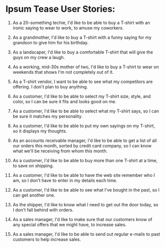Ipsum Tease User Stories:
=========================

1. As a 20-something techie, I'd like to be able to buy a T-shirt with an ironic saying to wear to work, to amuse my coworkers.

2. As a grandmother, I'd like to buy a T-shirt with a funny saying for my grandson to give him for his birthday.

3. As a landscaper, I'd like to buy a comfortable T-shirt that will give the guys on my crew a laugh.

4. As a working, mid-30s mother of two, I'd like to buy a T-shirt to wear on weekends that shows I'm not completely out of it.

5. As a T-shirt vendor, I want to be able to see what my competitors are offering. I don't plan to buy anything.

6. As a customer, I'd like to be able to select my T-shirt size, style, and color, so I can be sure it fits and looks good on me.

7. As a customer, I'd like to be able to select what my T-shirt says, so I can be sure it matches my personality.

8. As a customer, I'd like to be able to put my own sayings on my T-shirt, so it displays my thoughts.

9. As an accounts receivable manager, I'd like to be able to get a list of all our orders this month, sorted by credit card company, so I can know what we'll be receiving from whom this month.

10. As a customer, I'd like to be able to buy more than one T-shirt at a time, to save on shipping.

11. As a customer, I'd like to be able to have the web site remember who I am, so I don't have to enter in my details each time.

12. As a customer, I'd like to be able to see what I've bought in the past, so I can get another one.

13. As the shipper, I'd like to know what I need to get out the door today, so I don't fall behind with orders.

14. As a sales manager, I'd like to make sure that our customers know of any special offers that we might have, to increase sales.

15. As a sales manager, I'd like to be able to send out regular e-mails to past customers to help increase sales.

